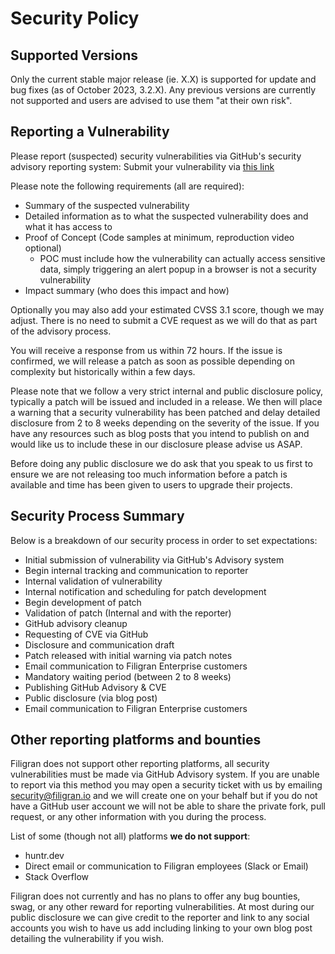 # Security Policy

## Supported Versions

Only the current stable major release (ie. X.X) is supported for update and bug fixes (as of October 2023, 3.2.X). Any previous versions are currently not supported and users are advised to use them "at their own risk".

## Reporting a Vulnerability

Please report (suspected) security vulnerabilities via GitHub's security advisory reporting system:
Submit your vulnerability via [this link](https://github.com/OpenEx-Platform/openex/security/advisories/new)

Please note the following requirements (all are required):

- Summary of the suspected vulnerability
- Detailed information as to what the suspected vulnerability does and what it has access to
- Proof of Concept (Code samples at minimum, reproduction video optional)
  - POC must include how the vulnerability can actually access sensitive data, simply triggering an alert popup in a browser is not a security vulnerability
- Impact summary (who does this impact and how)

Optionally you may also add your estimated CVSS 3.1 score, though we may adjust. There is no need to submit a CVE request as we will do that as part of the advisory process.

You will receive a response from us within 72 hours. If the issue is confirmed, we will release a patch as soon as possible depending on complexity but historically within a few days.

Please note that we follow a very strict internal and public disclosure policy, typically a patch will be issued and included in a release. We then will place a warning that a security vulnerability has been patched and delay detailed disclosure from 2 to 8 weeks depending on the severity of the issue. If you have any resources such as blog posts that you intend to publish on and would like us to include these in our disclosure please advise us ASAP.

Before doing any public disclosure we do ask that you speak to us first to ensure we are not releasing too much information before a patch is available and time has been given to users to upgrade their projects.

## Security Process Summary

Below is a breakdown of our security process in order to set expectations:

- Initial submission of vulnerability via GitHub's Advisory system
- Begin internal tracking and communication to reporter
- Internal validation of vulnerability
- Internal notification and scheduling for patch development
- Begin development of patch
- Validation of patch (Internal and with the reporter)
- GitHub advisory cleanup
- Requesting of CVE via GitHub
- Disclosure and communication draft
- Patch released with initial warning via patch notes
- Email communication to Filigran Enterprise customers
- Mandatory waiting period (between 2 to 8 weeks)
- Publishing GitHub Advisory & CVE
- Public disclosure (via blog post)
- Email communication to Filigran Enterprise customers

## Other reporting platforms and bounties

Filigran does not support other reporting platforms, all security vulnerabilities must be made via GitHub Advisory system. If you are unable to report via this method you may open a security ticket with us by emailing security@filigran.io and we will create one on your behalf but if you do not have a GitHub user account we will not be able to share the private fork, pull request, or any other information with you during the process.

List of some (though not all) platforms **we do not support**:

- huntr.dev
- Direct email or communication to Filigran employees (Slack or Email)
- Stack Overflow

Filigran does not currently and has no plans to offer any bug bounties, swag, or any other reward for reporting vulnerabilities. At most during our public disclosure we can give credit to the reporter and link to any social accounts you wish to have us add including linking to your own blog post detailing the vulnerability if you wish.
